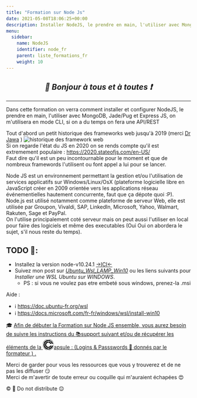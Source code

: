```yaml
---
title: "Formation sur Node Js"
date: 2021-05-08T18:06:25+00:00
description: Installer NodeJS, le prendre en main, l'utiliser avec MongoDB, Jade/Pug Et Express JS wsl ubuntu cli executable
menu:
  sidebar:
    name: NodeJS
    identifier: node_fr
    parent: liste_formations_fr
    weight: 10
---
```

*<center>:loudspeaker: Bonjour à tous et à toutes :heavy_exclamation_mark:</center>*
-
---

Dans cette formation on verra comment installer et configurer NodeJS, le prendre en main, l'utiliser avec MongoDB, Jade/Pug et Express JS, on m'utilisera en mode CLI, si on a du temps on fera une API/REST 

Tout d'abord un petit historique des frameworks web jusqu'à 2019 (merci [Dr Jawa](https://twitter.com/lofidewanto/status/1128981965632364544) )
![historique des framework web](https://pbs.twimg.com/media/D6rzG-_XYAMNjuJ?format=jpg&name=large)   
Si on regarde l'état du JS en 2020 on se rends compte qu'il est extremement populaire : https://2020.stateofjs.com/en-US/   
Faut dire qu'il est un peu incontournable pour le moment et que de nombreux framewords l'utilisent ou font appel a lui pour se lancer.   

Node JS est un environnement permettant la gestion et/ou l'utilisation de services applicatifs sur Windows/Linux/OsX (plateforme logicielle libre en JavaScript créer en 2009 orientée vers les applications réseau événementielles hautement concurrente, faut que ça dépote quoi :P).   
Node.js est utilisé notamment comme plateforme de serveur Web, elle est utilisée par Groupon, Vivaldi, SAP, LinkedIn, Microsoft, Yahoo, Walmart, Rakuten, Sage et PayPal.   
On l'utilise principalement coté serveur mais on peut aussi l'utiliser en local pour faire des logiciels et même des executables (Oui Oui on abordera le sujet, s'il nous reste du temps).   


## TODO  :roller_coaster:: 

- Installez la version node-v10.24.1 [->ICI<-](https://nodejs.org/dist/latest-v10.x/)
- Suivez mon post sur *[Ubuntu_Wsl_LAMP_Win10](../../divers/wsl_w10)* ou les liens suivants pour _Installer une WSL Ubuntu sur WINDOWS_.
  - PS : si vous ne voulez pas etre embeté sous windows, prenez-la .msi

Aide : 
- :information_source: https://doc.ubuntu-fr.org/wsl
- :information_source: https://docs.microsoft.com/fr-fr/windows/wsl/install-win10

<div class="d-sm-block  alert alert-success  text-left" role="alert">

:mortar_board: [Afin de débuter la Formation sur Node JS  ensemble, vous aurez besoin de suivre les instructions du  :books:support suivant et/ou de récupérer les éléments de la <img style="vertical-align: bottom;" src="/images/icones/w30/capsule_30.png" alt="C">apsule : (Logins  & Passswords :closed_lock_with_key: donnés par le formateur <i class="fas fa-chalkboard-teacher"></i> ) <i class="fas fa-external-link-alt"></i>.](http://franpan.free.fr/formation/_node159 "lien vers le site contenant les fichiers de la formation")

</div>

Merci de garder pour vous les ressources que vous y trouverez et de ne pas les diffuser :smirk:  
Merci de m'avertir de toute erreur ou coquille qui m'auraient échapées :heart_eyes:

:copyright: :no_entry_sign: Do not distribute    :relieved: